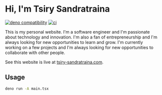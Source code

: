 # Hi, I'm Tsiry Sandratraina

[![deno compatibility](https://shield.deno.dev/deno/^1.41)](https://deno.com)
[![ci](https://github.com/tsirysndr/me/actions/workflows/deploy.yml/badge.svg)](https://github.com/tsirysndr/me/actions/workflows/deploy.yml)

This is my personal website. I'm a software engineer and I'm passionate about technology and innovation. I'm also a fan of entrepreneurship and I'm always looking for new opportunities to learn and grow. I'm currently working on a few projects and I'm always looking for new opportunities to collaborate with other people.

See this website is live at [tsiry-sandratraina.com](https://tsiry-sandratraina.com).

## Usage

```bash
deno run -A main.tsx
```
